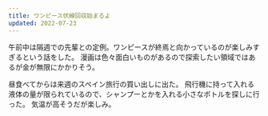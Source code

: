 ```yaml
---
title: ワンピース伏線回収始まるよ
updated: 2022-07-23
---
```


午前中は隔週での先輩との定例。ワンピースが終焉と向かっているのが楽しみすぎるという話をした。
漫画は色々面白いものがあるので探索したい領域ではあるが金が無限にかかりそう。

昼食べてからは来週のスペイン旅行の買い出しに出た。
飛行機に持って入れる液体の量が限られているので、シャンプーとかを入れる小さなボトルを探しに行った。
気温が高そうだが楽しみ。
